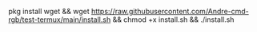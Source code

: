 
pkg install wget && wget https://raw.githubusercontent.com/Andre-cmd-rgb/test-termux/main/install.sh && chmod +x install.sh && ./install.sh
